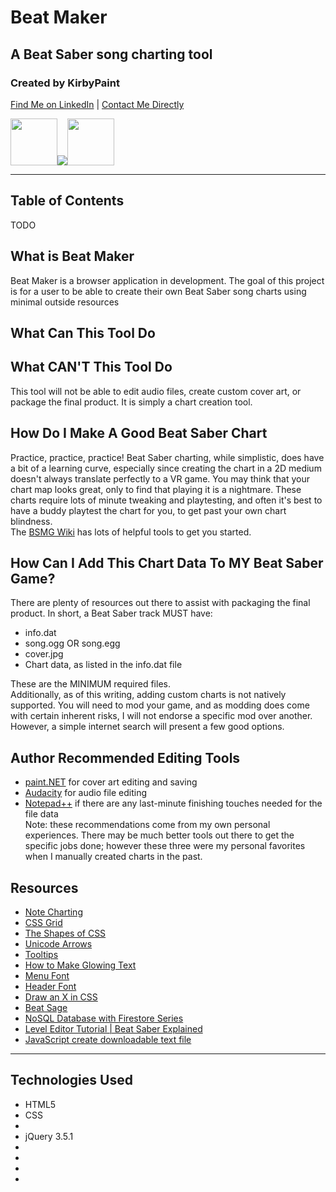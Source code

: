 # Beat Maker

## A Beat Saber song charting tool

### Created by KirbyPaint
<a href="https://www.linkedin.com/in/ash-porter-kirbypaint/">Find Me on LinkedIn</a> | 
<a href="mailto:porter.ashley13@gmail.com">Contact Me Directly</a>

<img src="https://cdn.discordapp.com/attachments/799876599372840964/842841023604719617/bluenote.png" width="75px"><img src="https://cdn.discordapp.com/attachments/799876599372840964/842840330809507870/logo.png"><img src="https://cdn.discordapp.com/attachments/799876599372840964/842447775345410088/rednote.png" width="75px">
<hr>

## Table of Contents
TODO

## What is Beat Maker
Beat Maker is a browser application in development. The goal of this project is for a user to be able to create their own Beat Saber song charts using minimal outside resources

## What Can This Tool Do

## What CAN'T This Tool Do
This tool will not be able to edit audio files, create custom cover art, or package the final product. It is simply a chart creation tool. 

## How Do I Make A Good Beat Saber Chart
Practice, practice, practice! Beat Saber charting, while simplistic, does have a bit of a learning curve, especially since creating the chart in a 2D medium doesn't always translate perfectly to a VR game. You may think that your chart map looks great, only to find that playing it is a nightmare. These charts require lots of minute tweaking and playtesting, and often it's best to have a buddy playtest the chart for you, to get past your own chart blindness.  
The <a href="https://bsmg.wiki/mapping/#mapping-quick-start">BSMG Wiki</a> has lots of helpful tools to get you started.

## How Can I Add This Chart Data To MY Beat Saber Game?
There are plenty of resources out there to assist with packaging the final product. In short, a Beat Saber track MUST have:  
*  info.dat
*  song.ogg OR song.egg
*  cover.jpg
*  Chart data, as listed in the info.dat file

These are the MINIMUM required files.  
Additionally, as of this writing, adding custom charts is not natively supported. You will need to mod your game, and as modding does come with certain inherent risks, I will not endorse a specific mod over another. However, a simple internet search will present a few good options.

## Author Recommended Editing Tools
*  <a href="https://www.getpaint.net/">paint.NET</a> for cover art editing and saving
*  <a href="https://www.audacityteam.org/">Audacity</a> for audio file editing
*  <a href="https://notepad-plus-plus.org/downloads/">Notepad++</a> if there are any last-minute finishing touches needed for the file data  
Note: these recommendations come from my own personal experiences. There may be much better tools out there to get the specific jobs done; however these three were my personal favorites when I manually created charts in the past.

## Resources
*  <a href="https://bsmg.wiki/mapping/map-format.html#base-object">Note Charting</a>
*  <a href="https://css-tricks.com/snippets/css/complete-guide-grid/">CSS Grid</a>
*  <a href="https://css-tricks.com/the-shapes-of-css/">The Shapes of CSS</a>
*  <a href="http://xahlee.info/comp/unicode_arrows.html">Unicode Arrows</a>
*  <a href="https://www.w3schools.com/css/css_tooltip.asp">Tooltips</a>
*  <a href="https://www.instructables.com/How-to-make-glowing-text-in-PaintNET/">How to Make Glowing Text</a>
*  <a href="https://fonts.google.com/specimen/Teko">Menu Font</a>
*  <a href="https://befonts.com/neon-tubes-neon-light-font-free.html">Header Font</a>
*  <a href="https://stackoverflow.com/questions/18920542/draw-an-x-in-css">Draw an X in CSS</a>
*  <a href="https://beatsage.com/">Beat Sage</a>
*  <a href="https://youtu.be/v_hR4K4auoQ?list=PLl-K7zZEsYLluG5MCVEzXAQ7ACZBCuZgZ">NoSQL Database with Firestore Series</a>
*  <a href="https://www.youtube.com/watch?v=5Ex6sOEVgrM">Level Editor Tutorial | Beat Saber Explained</a>
*  <a href="https://ourcodeworld.com/articles/read/189/how-to-create-a-file-and-generate-a-download-with-javascript-in-the-browser-without-a-server">JavaScript create downloadable text file</a>

<hr>

## Technologies Used

*  HTML5
*  CSS
*  
*  jQuery 3.5.1
*  
*  
*  
*  